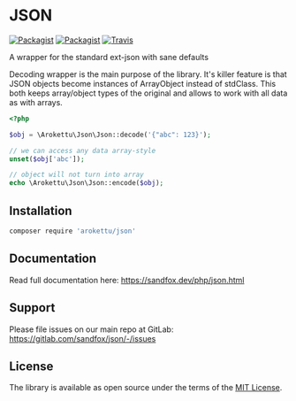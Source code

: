 # JSON

[![Packagist](https://img.shields.io/packagist/v/arokettu/json.svg)](https://packagist.org/packages/arokettu/json)
[![Packagist](https://img.shields.io/packagist/l/arokettu/json.svg)](https://opensource.org/licenses/MIT)
[![Travis](https://img.shields.io/travis/arokettu/php-json.svg)](https://travis-ci.org/arokettu/php-json)

A wrapper for the standard ext-json with sane defaults

Decoding wrapper is the main purpose of the library.
It's killer feature is that JSON objects become instances of ArrayObject instead of stdClass.
This both keeps array/object types of the original and allows to work with all data as with arrays.

```php
<?php

$obj = \Arokettu\Json\Json::decode('{"abc": 123}');

// we can access any data array-style
unset($obj['abc']);

// object will not turn into array
echo \Arokettu\Json\Json::encode($obj);
```

## Installation

```sh 
composer require 'arokettu/json'
```

## Documentation

Read full documentation here: <https://sandfox.dev/php/json.html>

## Support

Please file issues on our main repo at GitLab: <https://gitlab.com/sandfox/json/-/issues>

## License

The library is available as open source under the terms of the [MIT License].

[MIT License]:  https://opensource.org/licenses/MIT
